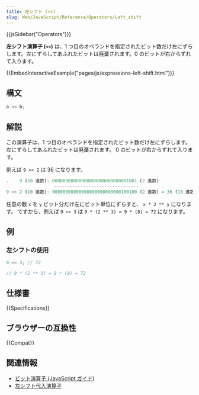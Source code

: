 ```yaml
---
title: 左シフト (<<)
slug: Web/JavaScript/Reference/Operators/Left_shift
---
```


{{jsSidebar("Operators")}}

**左シフト演算子 (`<<`)** は、1 つ目のオペランドを指定されたビット数だけ左にずらします。左にずらしてあふれたビットは廃棄されます。0 のビットが右からずれて入ります。

{{EmbedInteractiveExample("pages/js/expressions-left-shift.html")}}

## 構文

```js
a << b;
```

## 解説

この演算子は、1 つ目のオペランドを指定されたビット数だけ左にずらします。左にずらしてあふれたビットは廃棄されます。 0 のビットが右からずれて入ります。

例えば `9 << 2` は 36 になります。

```js
.    9 (10 進数): 00000000000000000000000000001001 (2 進数)
                  --------------------------------
9 << 2 (10 進数): 00000000000000000000000000100100 (2 進数) = 36 (10 進数)
```

任意の数 `x` を `y` ビット分だけ左にビット単位にずらすと、 `x * 2 ** y` になります。
ですから、例えば `9 << 3` は `9 * (2 ** 3) = 9 * (8) = 72` になります。

## 例

### 左シフトの使用

```js
9 << 3; // 72

// 9 * (2 ** 3) = 9 * (8) = 72
```

## 仕様書

{{Specifications}}

## ブラウザーの互換性

{{Compat}}

## 関連情報

- [ビット演算子 (JavaScript ガイド)](/ja/docs/Web/JavaScript/Guide/Expressions_and_operators#ビット演算子)
- [左シフト代入演算子](/ja/docs/Web/JavaScript/Reference/Operators/Left_shift_assignment)
